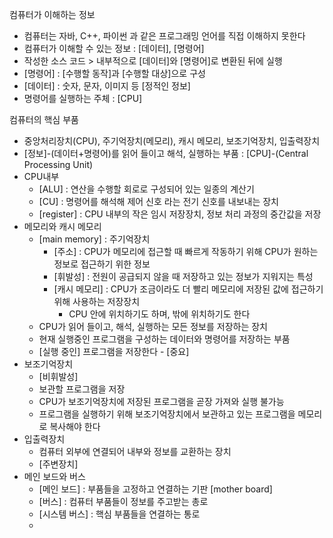 컴퓨터가 이해하는 정보
 - 컴퓨터는 자바, C++, 파이썬 과 같은 프로그래밍 언어를 직접 이해하지 못한다
 - 컴퓨터가 이해할 수 있는 정보 : [데이터], [명령어]
 - 작성한 소스 코드 > 내부적으로 [데이터]와 [명령어]로 변환된 뒤에 실행
 - [명령어] : [수행할 동작]과 [수행할 대상]으로 구성
 - [데이터] : 숫자, 문자, 이미지 등 [정적인 정보]
 - 명령어를 실행하는 주체 : [CPU]

컴퓨터의 핵심 부품
 - 중앙처리장치(CPU), 주기억장치(메모리), 캐시 메모리, 보조기억장치, 입출력장치
 - [정보]-(데이터+명령어)를 읽어 들이고 해석, 실행하는 부품 : [CPU]-(Central Processing Unit)
 - CPU내부
   - [ALU] : 연산을 수행할 회로로 구성되어 있는 일종의 계산기
   - [CU] : 명령어를 해석해 제어 신호 라는 전기 신호를 내보내는 장치
   - [register] : CPU 내부의 작은 임시 저장장치, 정보 처리 과정의 중간값을 저장
 - 메모리와 캐시 메모리
   - [main memory] : 주기억장치
     - [주소] : CPU가 메모리에 접근할 때 빠르게 작동하기 위해 CPU가 원하는 정보로 접근하기 위한 정보
     - [휘발성] : 전원이 공급되지 않을 때 저장하고 있는 정보가 지워지는 특성
     - [캐시 메모리] : CPU가 조금이라도 더 빨리 메모리에 저장된 값에 접근하기 위해 사용하는 저장장치
       - CPU 안에 위치하기도 하며, 밖에 위치하기도 한다
   - CPU가 읽어 들이고, 해석, 실행하는 모든 정보를 저장하는 장치
   - 현재 실행중인 프로그램을 구성하는 데이터와 명령어를 저장하는 부품
   - [실행 중인] 프로그램을 저장한다 - [중요]
 - 보조기억장치
   - [비휘발성]
   - 보관할 프로그램을 저장
   - CPU가 보조기억장치에 저장된 프로그램을 곧장 가져와 실행 불가능
   - 프로그램을 실행하기 위해 보조기억장치에서 보관하고 있는 프로그램을 메모리로 복사해야 한다
 - 입출력장치
   - 컴퓨터 외부에 연결되어 내부와 정보를 교환하는 장치
   - [주변장치]
 - 메인 보드와 버스
   - [메인 보드] : 부품들을 고정하고 연결하는 기판 [mother board]
   - [버스] : 컴퓨터 부품들이 정보를 주고받는 총로
   - [시스템 버스] : 핵심 부품들을 연결하는 통로
   - 